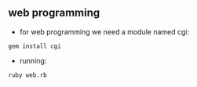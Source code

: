 ## web programming

- for web programming we need a module named cgi:
```
gem install cgi
```

- running:
```
ruby web.rb
```